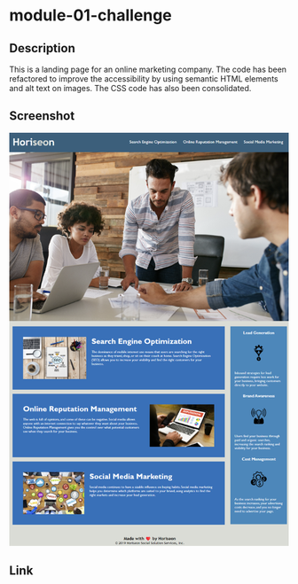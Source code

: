 # module-01-challenge

## Description

This is a landing page for an online marketing company. The code has been refactored to improve the accessibility by using semantic HTML elements and alt text on images. The CSS code has also been consolidated.

## Screenshot

![Screenshot of the deployed Horiseon website](./assets/images/screenshot.png)

## Link

#